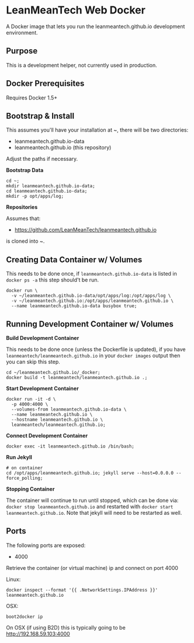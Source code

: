 # LeanMeanTech Web Docker

A Docker image that lets you run the leanmeantech.github.io development environment.

## Purpose

This is a development helper, not currently used in production.

## Docker Prerequisites

Requires Docker 1.5+

## Bootstrap & Install

This assumes you'll have your installation at ~, there will be two directories: 
* leanmeantech.github.io-data
* leanmeantech.github.io (this repository)
    
Adjust the paths if necessary.

**Bootstrap Data**
```
cd ~;
mkdir leanmeantech.github.io-data;
cd leanmeantech.github.io-data;
mkdir -p opt/apps/log;
```

**Repositories**

Assumes that:
* https://github.com/LeanMeanTech/leanmeantech.github.io

is cloned into ~.

## Creating Data Container w/ Volumes

This needs to be done once, if `leanmeantech.github.io-data` is listed in 
`docker ps -a` this step should't be run.

```
docker run \
  -v ~/leanmeantech.github.io-data/opt/apps/log:/opt/apps/log \
  -v ~/leanmeantech.github.io:/opt/apps/leanmeantech.github.io \
  --name leanmeantech.github.io-data busybox true;
```

## Running Development Container w/ Volumes

**Build Development Container**

This needs to be done once (unless the Dockerfile is updated), if you have
`leanmeantech/leanmeantech.github.io` in your `docker images` output then you can 
skip this step.

```
cd ~/leanmeantech.github.io/_docker;
docker build -t leanmeantech/leanmeantech.github.io .;
```

**Start Development Container**

```
docker run -it -d \
  -p 4000:4000 \
  --volumes-from leanmeantech.github.io-data \
  --name leanmeantech.github.io \
  --hostname leanmeantech.github.io \
  leanmeantech/leanmeantech.github.io;
```

**Connect Development Container**
```
docker exec -it leanmeantech.github.io /bin/bash;
```

**Run Jekyll**
```
# on container
cd /opt/apps/leanmeantech.github.io; jekyll serve --host=0.0.0.0 --force_polling;
```

**Stopping Container**

The container will continue to run until stopped, which can be done via:
`docker stop leanmeantech.github.io` and restarted with 
`docker start leanmeantech.github.io`. Note that jekyll will need to be restarted 
as well.

## Ports

The following ports are exposed:

 * 4000

Retrieve the container (or virtual machine) ip and connect on port 4000

Linux:
```
docker inspect --format '{{ .NetworkSettings.IPAddress }}' leanmeantech.github.io
```

OSX:
```
boot2docker ip
```

On OSX (if using B2D) this is typically going to be http://192.168.59.103:4000 
